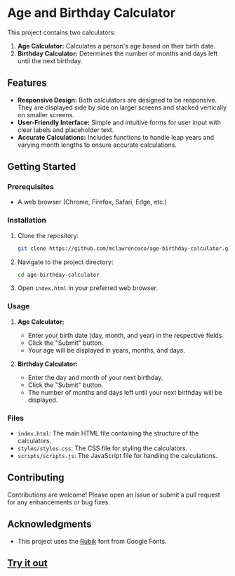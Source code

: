 # Age and Birthday Calculator

This project contains two calculators:

1. **Age Calculator:** Calculates a person's age based on their birth date.
2. **Birthday Calculator:** Determines the number of months and days left until the next birthday.

## Features

- **Responsive Design:** Both calculators are designed to be responsive. They are displayed side by side on larger screens and stacked vertically on smaller screens.
- **User-Friendly Interface:** Simple and intuitive forms for user input with clear labels and placeholder text.
- **Accurate Calculations:** Includes functions to handle leap years and varying month lengths to ensure accurate calculations.

## Getting Started

### Prerequisites

- A web browser (Chrome, Firefox, Safari, Edge, etc.)

### Installation

1. Clone the repository:
   ```sh
   git clone https://github.com/mclawrenceco/age-birthday-calculator.git
   ```

2. Navigate to the project directory:
   ```sh
   cd age-birthday-calculator
   ```

3. Open `index.html` in your preferred web browser.

### Usage

1. **Age Calculator:**
   - Enter your birth date (day, month, and year) in the respective fields.
   - Click the "Submit" button.
   - Your age will be displayed in years, months, and days.

2. **Birthday Calculator:**
   - Enter the day and month of your next birthday.
   - Click the "Submit" button.
   - The number of months and days left until your next birthday will be displayed.

### Files

- `index.html`: The main HTML file containing the structure of the calculators.
- `styles/styles.css`: The CSS file for styling the calculators.
- `scripts/scripts.js`: The JavaScript file for handling the calculations.

## Contributing

Contributions are welcome! Please open an issue or submit a pull request for any enhancements or bug fixes.

## Acknowledgments

- This project uses the [Rubik](https://fonts.google.com/specimen/Rubik) font from Google Fonts.
## [Try it out](https://mclawrenceco.github.io/work-free/ "Click me! 🙃")

